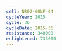 ```yaml
---
cell: NR02-GOLF-04
cycleYear: 2015
cycle: 36
cycleDate: 2015-36
resistance: 340000
enlightened: 733000
---
```

